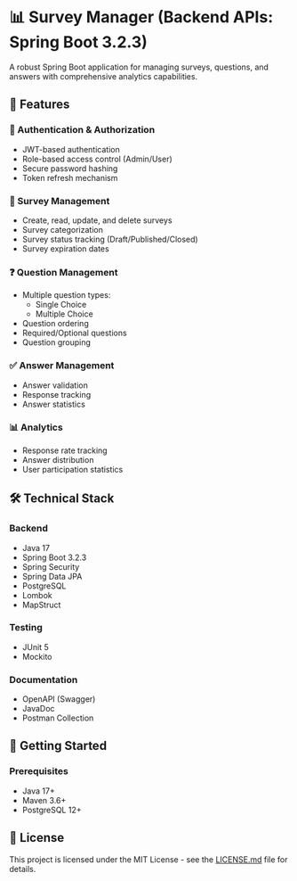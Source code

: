 # 📊 Survey Manager (Backend APIs: Spring Boot 3.2.3)

A robust Spring Boot application for managing surveys, questions, and answers with comprehensive analytics capabilities.

## 🌟 Features

### 🔐 Authentication & Authorization
- JWT-based authentication
- Role-based access control (Admin/User)
- Secure password hashing
- Token refresh mechanism

### 📝 Survey Management
- Create, read, update, and delete surveys
- Survey categorization
- Survey status tracking (Draft/Published/Closed)
- Survey expiration dates

### ❓ Question Management
- Multiple question types:
  - Single Choice
  - Multiple Choice
- Question ordering
- Required/Optional questions
- Question grouping

### ✅ Answer Management
- Answer validation
- Response tracking
- Answer statistics

### 📊 Analytics
- Response rate tracking
- Answer distribution
- User participation statistics

## 🛠️ Technical Stack

### Backend
- Java 17
- Spring Boot 3.2.3
- Spring Security
- Spring Data JPA
- PostgreSQL
- Lombok
- MapStruct

### Testing
- JUnit 5
- Mockito

### Documentation
- OpenAPI (Swagger)
- JavaDoc
- Postman Collection

## 🚀 Getting Started

### Prerequisites
- Java 17+
- Maven 3.6+
- PostgreSQL 12+

## 📄 License

This project is licensed under the MIT License - see the [LICENSE.md](LICENSE.md) file for details.
